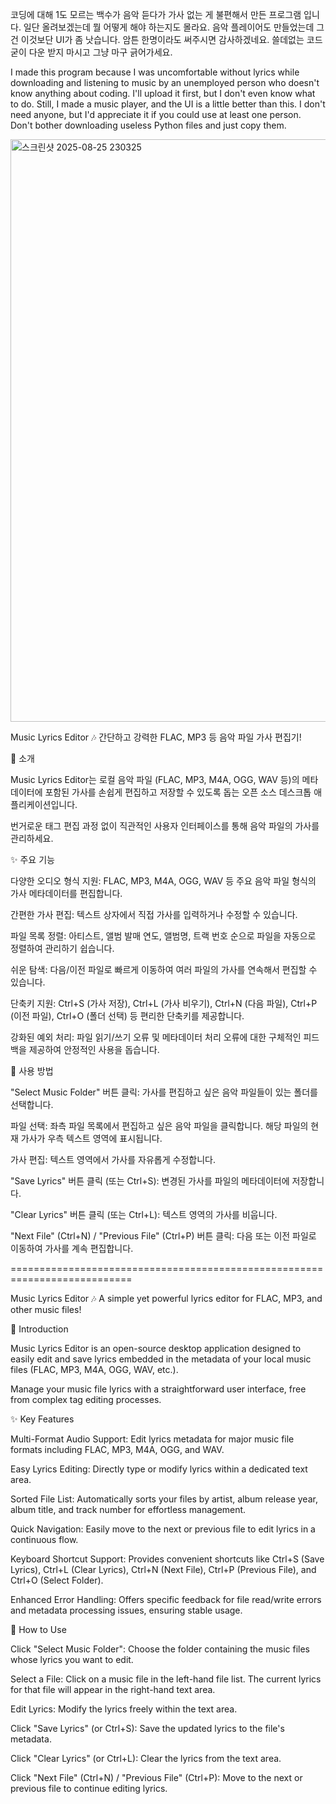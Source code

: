 코딩에 대해 1도 모르는 백수가 음악 듣다가 가사 없는 게 불편해서 만든 프로그램 입니다. 일단 올려보겠는데 뭘 어떻게 해야 하는지도 몰라요.
음악 플레이어도 만들었는데 그건 이것보단 UI가 좀 낫습니다. 암튼 한명이라도 써주시면 감사하겠네요. 쓸데없는 코드 굳이 다운 받지 마시고 그냥 마구 긁어가세요.

I made this program because I was uncomfortable without lyrics while downloading and listening to music by an unemployed person who doesn't know anything about coding. 
I'll upload it first, but I don't even know what to do.
Still, I made a music player, and the UI is a little better than this. I don't need anyone, but I'd appreciate it if you could use at least one person. 
Don't bother downloading useless Python files and just copy them.

<img width="999" height="932" alt="스크린샷 2025-08-25 230325" src="https://github.com/user-attachments/assets/94f6498f-e535-497f-b0c6-06467e321167" />


Music Lyrics Editor 🎶
간단하고 강력한 FLAC, MP3 등 음악 파일 가사 편집기!


🚀 소개

Music Lyrics Editor는 로컬 음악 파일 (FLAC, MP3, M4A, OGG, WAV 등)의 메타데이터에 포함된 가사를 손쉽게 편집하고 저장할 수 있도록 돕는 오픈 소스 데스크톱 애플리케이션입니다. 

번거로운 태그 편집 과정 없이 직관적인 사용자 인터페이스를 통해 음악 파일의 가사를 관리하세요.


✨ 주요 기능

다양한 오디오 형식 지원: FLAC, MP3, M4A, OGG, WAV 등 주요 음악 파일 형식의 가사 메타데이터를 편집합니다.

간편한 가사 편집: 텍스트 상자에서 직접 가사를 입력하거나 수정할 수 있습니다.

파일 목록 정렬: 아티스트, 앨범 발매 연도, 앨범명, 트랙 번호 순으로 파일을 자동으로 정렬하여 관리하기 쉽습니다.

쉬운 탐색: 다음/이전 파일로 빠르게 이동하여 여러 파일의 가사를 연속해서 편집할 수 있습니다.

단축키 지원: Ctrl+S (가사 저장), Ctrl+L (가사 비우기), Ctrl+N (다음 파일), Ctrl+P (이전 파일), Ctrl+O (폴더 선택) 등 편리한 단축키를 제공합니다.

강화된 예외 처리: 파일 읽기/쓰기 오류 및 메타데이터 처리 오류에 대한 구체적인 피드백을 제공하여 안정적인 사용을 돕습니다.


📖 사용 방법

"Select Music Folder" 버튼 클릭: 가사를 편집하고 싶은 음악 파일들이 있는 폴더를 선택합니다.

파일 선택: 좌측 파일 목록에서 편집하고 싶은 음악 파일을 클릭합니다. 해당 파일의 현재 가사가 우측 텍스트 영역에 표시됩니다.

가사 편집: 텍스트 영역에서 가사를 자유롭게 수정합니다.

"Save Lyrics" 버튼 클릭 (또는 Ctrl+S): 변경된 가사를 파일의 메타데이터에 저장합니다.

"Clear Lyrics" 버튼 클릭 (또는 Ctrl+L): 텍스트 영역의 가사를 비웁니다.

"Next File" (Ctrl+N) / "Previous File" (Ctrl+P) 버튼 클릭: 다음 또는 이전 파일로 이동하여 가사를 계속 편집합니다.

===========================================================================

Music Lyrics Editor 🎶
A simple yet powerful lyrics editor for FLAC, MP3, and other music files!


🚀 Introduction

Music Lyrics Editor is an open-source desktop application designed to easily edit and save lyrics embedded in the metadata of your local music files (FLAC, MP3, M4A, OGG, WAV, etc.). 

Manage your music file lyrics with a straightforward user interface, free from complex tag editing processes.


✨ Key Features

Multi-Format Audio Support: Edit lyrics metadata for major music file formats including FLAC, MP3, M4A, OGG, and WAV.

Easy Lyrics Editing: Directly type or modify lyrics within a dedicated text area.

Sorted File List: Automatically sorts your files by artist, album release year, album title, and track number for effortless management.

Quick Navigation: Easily move to the next or previous file to edit lyrics in a continuous flow.

Keyboard Shortcut Support: Provides convenient shortcuts like Ctrl+S (Save Lyrics), Ctrl+L (Clear Lyrics), Ctrl+N (Next File), Ctrl+P (Previous File), and Ctrl+O (Select Folder).

Enhanced Error Handling: Offers specific feedback for file read/write errors and metadata processing issues, ensuring stable usage.


📖 How to Use

Click "Select Music Folder": Choose the folder containing the music files whose lyrics you want to edit.

Select a File: Click on a music file in the left-hand file list. The current lyrics for that file will appear in the right-hand text area.

Edit Lyrics: Modify the lyrics freely within the text area.

Click "Save Lyrics" (or Ctrl+S): Save the updated lyrics to the file's metadata.

Click "Clear Lyrics" (or Ctrl+L): Clear the lyrics from the text area.

Click "Next File" (Ctrl+N) / "Previous File" (Ctrl+P): Move to the next or previous file to continue editing lyrics.
